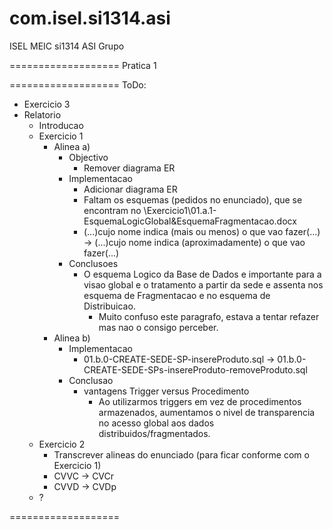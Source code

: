 com.isel.si1314.asi
===================
ISEL MEIC si1314 ASI Grupo

===================
Pratica 1

===================
ToDo:
*  Exercicio 3
*  Relatorio 
	*  Introducao
	*  Exercicio 1
		*  Alinea a)
			*  Objectivo
				*  Remover diagrama ER
			*  Implementacao
				*  Adicionar diagrama ER
				*  Faltam os esquemas (pedidos no enunciado), que se encontram no \Exercicio1\01.a.1-EsquemaLogicGlobal&EsquemaFragmentacao.docx
				*  (...)cujo nome indica (mais ou menos) o que vao fazer(...) -> (...)cujo nome indica (aproximadamente) o que vao fazer(...)
			*  Conclusoes
				*  O esquema Logico da Base de Dados e importante para a visao global e o tratamento a partir da sede e assenta nos esquema de Fragmentacao e no esquema de Distribuicao.
					*  Muito confuso este paragrafo, estava a tentar refazer mas nao o consigo perceber.
		*  Alinea b)
			*  Implementacao
				*  01.b.0-CREATE-SEDE-SP-insereProduto.sql -> 01.b.0-CREATE-SEDE-SPs-insereProduto-removeProduto.sql
			*  Conclusao
				*  vantagens Trigger versus Procedimento
					*  Ao utilizarmos triggers em vez de procedimentos armazenados, aumentamos o nivel de transparencia no acesso global aos dados distribuidos/fragmentados.
	*  Exercicio 2
		*  Transcrever alineas do enunciado (para ficar conforme com o Exercicio 1)
		*  CVVC -> CVCr
		*  CVVD -> CVDp
	*  ?			
		
===================
